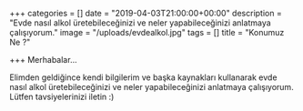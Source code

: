 +++
categories = []
date = "2019-04-03T21:00:00+00:00"
description = "Evde nasıl alkol üretebileceğinizi ve neler yapabileceğinizi anlatmaya çalışıyorum."
image = "/uploads/evdealkol.jpg"
tags = []
title = "Konumuz Ne ?"

+++
Merhabalar...

Elimden geldiğince kendi bilgilerim ve başka kaynakları kullanarak evde nasıl alkol üretebileceğinizi ve neler yapabileceğinizi anlatmaya çalışıyorum. Lütfen tavsiyelerinizi iletin :)